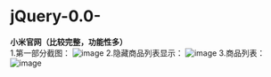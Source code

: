 # jQuery-0.0-
<strong>小米官网（比较完整，功能性多）</strong><br/>
1.第一部分截图：
![image](https://github.com/xiaola66/xiaomi/blob/master/xiaomi1.png)
2.隐藏商品列表显示：
![image](https://github.com/xiaola66/xiaomi/blob/master/xiaomi2.png)
3.商品列表：
![image](https://github.com/xiaola66/xiaomi/blob/master/xiaomi3.png)
